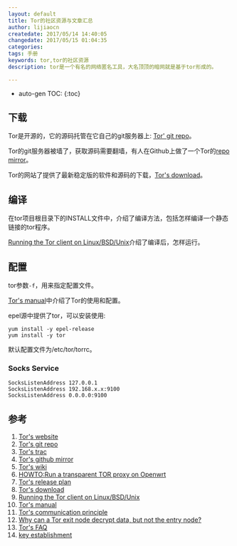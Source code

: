 ```yaml
---
layout: default
title: Tor的社区资源与文章汇总
author: lijiaocn
createdate: 2017/05/14 14:40:05
changedate: 2017/05/15 01:04:35
categories:
tags: 手册
keywords: tor,tor的社区资源
description: tor是一个有名的网络匿名工具，大名顶顶的暗网就是基于tor形成的。

---
```


* auto-gen TOC:
{:toc}

## 下载

Tor是开源的，它的源码托管在它自己的git服务器上: [Tor' git repo][3]。

Tor的git服务器被墙了，获取源码需要翻墙，有人在Github上做了一个Tor的[repo mirror][4]。

Tor的网站了提供了最新稳定版的软件和源码的下载，[Tor's download][8]。

## 编译

在tor项目根目录下的INSTALL文件中，介绍了编译方法，包括怎样编译一个静态链接的tor程序。

[Running the Tor client on Linux/BSD/Unix][9]介绍了编译后，怎样运行。

## 配置

tor参数`-f`，用来指定配置文件。

[Tor's manual][10]中介绍了Tor的使用和配置。

epel源中提供了tor，可以安装使用:

	yum install -y epel-release
	yum install -y tor

默认配置文件为/etc/tor/torrc。

### Socks Service

	SocksListenAddress 127.0.0.1
	SocksListenAddress 192.168.x.x:9100
	SocksListenAddress 0.0.0.0:9100

## 参考

1. [Tor's website][1]
2. [Tor's git repo][2]
3. [Tor's trac][3]
4. [Tor's github mirror][4]
5. [Tor's wiki][5]
6. [HOWTO:Run a transparent TOR proxy on Openwrt][6]
7. [Tor's release plan][7]
8. [Tor's download][8]
9. [Running the Tor client on Linux/BSD/Unix][9]
10. [Tor's manual][10]
11. [Tor's communication principle][11]
12. [Why can a Tor exit node decrypt data, but not the entry node?][12]
13. [Tor's FAQ][13]
14. [key establishment][14]

[1]: https://www.torproject.org/  "Tor's website"
[2]: https://gitweb.torproject.org/  "Tor's git repo" 
[3]: https://trac.torproject.org/projects/tor "Tor's trac"
[4]: https://github.com/torproject/ "Tor's github mirror"
[5]: https://trac.torproject.org/projects/tor/wiki/WikiStart "Tor's wiki"
[6]: https://forum.openwrt.org/viewtopic.php?id=27354 "HOWTO:Run a transparent TOR proxy on Openwrt"
[7]: https://trac.torproject.org/projects/tor/wiki/org/teams/NetworkTeam/CoreTorReleases "Tor's release plan"
[8]: https://www.torproject.org/download/download.html.en "Tor's download"
[9]: https://www.torproject.org/docs/tor-doc-unix "Running the Tor client on Linux/BSD/Unix"
[10]: https://www.torproject.org/docs/tor-manual.html.en "Tor's manual"
[11]: https://www.torproject.org/about/overview.html.en "Tor's communication principle"
[12]: https://security.stackexchange.com/questions/36571/why-can-a-tor-exit-node-decrypt-data-but-not-the-entry-node "Why can a Tor exit node decrypt data, but not the entry node?"
[13]: https://www.torproject.org/docs/faq "Tor's FAQ"
[14]: https://www.zhihu.com/question/25116415 "key establishment"
